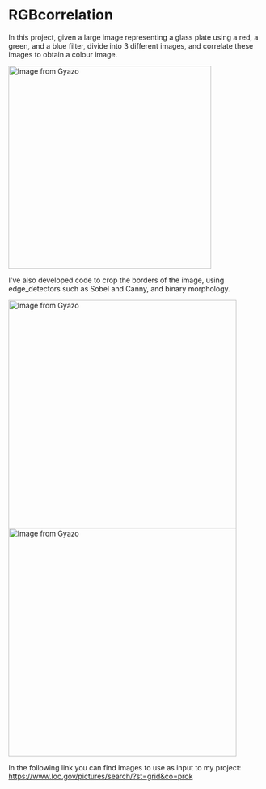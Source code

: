 # RGBcorrelation
In this project, given a large image representing a glass plate using a red, a green, and a blue filter, divide into 3 different images, and correlate these images to obtain a colour image.

<a href="https://gyazo.com/fd377b081a29a0ecf6f4a3bc331b1783"><img src="https://i.gyazo.com/fd377b081a29a0ecf6f4a3bc331b1783.png" alt="Image from Gyazo" width="401"/></a>

I've also developed code to crop the borders of the image, using edge_detectors such as Sobel and Canny, and binary morphology.

<a href="https://gyazo.com/dad45a47765e9ba3a25768a61c93be49"><img src="https://i.gyazo.com/dad45a47765e9ba3a25768a61c93be49.png" alt="Image from Gyazo" width="451"/></a>
<a href="https://gyazo.com/1819ab253e5f1126f9f26434b00ed7a2"><img src="https://i.gyazo.com/1819ab253e5f1126f9f26434b00ed7a2.png" alt="Image from Gyazo" width="451"/></a>

In the following link you can find images to use as input to my project:
https://www.loc.gov/pictures/search/?st=grid&co=prok
